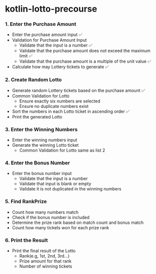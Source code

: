 # kotlin-lotto-precourse

### 1. Enter the Purchase Amount

- Enter the purchase amount input ✅
- Validation for Purchase Amount Input
    - Validate that the input is a number ✅
    - Validate that the purchase amount does not exceed the maximum limit ✅
    - Validate that the purchase amount is a multiple of the unit value ✅
- Calculate how may Lottery tickets to generate ✅

### 2. Create Random Lotto

- Generate random Lottery tickets based on the purchase amount ✅
- Common Validation for Lotto
    - Ensure exactly six numbers are selected
    - Ensure no duplicate numbers exist
- Sort the numbers in each Lotto ticket in ascending order ✅
- Print the generated Lotto

### 3. Enter the Winning Numbers

- Enter the winning numbers input
- Generate the winning Lotto ticket
    - Common Validation for Lotto same as list 2

### 4. Enter the Bonus Number

- Enter the bonus number input
    - Validate that the input is a number
    - Validate that input is blank or empty
    - Validate it is not duplicated in the winning numbers

### 5. Find RankPrize

- Count how many numbers match
- Check if the bonus number is included
- Determine the prize rank based on match count and bonus match
- Count how many tickets won for each prize rank

### 6. Print the Result

- Print the final result of the Lotto
    - Rank(e.g, 1st, 2nd, 3rd...)
    - Prize amount for that rank
    - Number of winning tickets